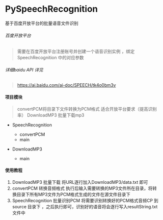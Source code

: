 # PySpeechRecognition

基于百度开放平台的批量语音文件识别


###### 百度开放平台
> 需要在百度开放平台注册账号并创建一个语音识别实例 ，绑定SpeechRecognition 中的对应参数

###### 详细baidu API 详见
> https://ai.baidu.com/ai-doc/SPEECH/tk4o0bm3v

#### 项目模块
> convertPCM将目录下文件转换为PCM格式 适合开放平台要求（提高识别率）
> DownloadMP3 批量下载mp3

-	SpeechRecognition
	- convertPCM 
	- main

-	DownloadMP3
	- main		

#### 使用教程
1. DownloadMP3 批量下载
	将URL逐行加入DownloadMP3/data.txt 即可
2. convertPCM 转换音频格式
	执行后输入需要转换的MP3文件所在目录，将转换目录下所有MP3文件为PCM格式生成的文件在源文件目录下
3. SpeechRecognition 批量识别PCM
	将需要识别转换好的PCM格式音频CP 到source 目录下 ，之后执行即可，识别好的语音将会逐行写入resultString.txt 文件中
